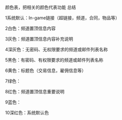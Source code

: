 颜色表，把相关的颜色代表功能 总结

1系统默认：In-game链接（超链接，频道，合同，物品等）

2白色：频道置顶信息内容

3灰色：频道置顶信息内容补充说明

4深灰色：无密码、无权限要求的频道或邮件列表名称

5黑色：有密码、有权限要求的频道或邮件列表名称

6黄色：标题色（交易信息，雇佣信息等）

7绿色：

8红色：频道置顶信息重要说明

9蓝色：

10深红色：系统默认色
